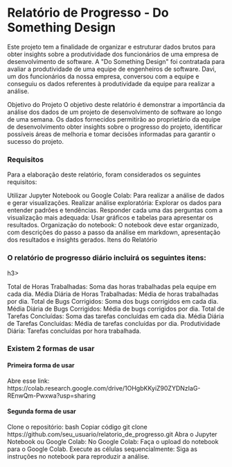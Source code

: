 <h1>Relatório de Progresso - Do Something Design</h1>
Este projeto tem a finalidade de organizar e estruturar dados brutos para obter insights sobre a produtividade dos funcionários de uma empresa de desenvolvimento de software. A "Do Something Design" foi contratada para avaliar a produtividade de uma equipe de engenheiros de software. Davi, um dos funcionários da nossa empresa, conversou com a equipe e conseguiu os dados referentes à produtividade da equipe para realizar a análise.

Objetivo do Projeto
O objetivo deste relatório é demonstrar a importância da análise dos dados de um projeto de desenvolvimento de software ao longo de uma semana. Os dados fornecidos permitirão ao proprietário da equipe de desenvolvimento obter insights sobre o progresso do projeto, identificar possíveis áreas de melhoria e tomar decisões informadas para garantir o sucesso do projeto.

<h3>Requisitos</h3>
Para a elaboração deste relatório, foram considerados os seguintes requisitos:

Utilizar Jupyter Notebook ou Google Colab: Para realizar a análise de dados e gerar visualizações.
Realizar análise exploratória: Explorar os dados para entender padrões e tendências.
Responder cada uma das perguntas com a visualização mais adequada: Usar gráficos e tabelas para apresentar os resultados.
Organização do notebook: O notebook deve estar organizado, com descrições do passo a passo da análise em markdown, apresentação dos resultados e insights gerados.
Itens do Relatório

<h3>O relatório de progresso diário incluirá os seguintes itens:</h3>h3>

Total de Horas Trabalhadas: Soma das horas trabalhadas pela equipe em cada dia.
Média Diária de Horas Trabalhadas: Média de horas trabalhadas por dia.
Total de Bugs Corrigidos: Soma dos bugs corrigidos em cada dia.
Média Diária de Bugs Corrigidos: Média de bugs corrigidos por dia.
Total de Tarefas Concluídas: Soma das tarefas concluídas em cada dia.
Média Diária de Tarefas Concluídas: Média de tarefas concluídas por dia.
Produtividade Diária: Tarefas concluídas por hora trabalhada.

<h3>Existem 2 formas de usar</h3>

<h4>Primeira forma de usar</h4>
Abre esse link: https://colab.research.google.com/drive/1OHgbKKyiZ90ZYDNzIaG-REnwQm-Pwxwa?usp=sharing

<h4>Segunda forma de usar</h4>
Clone o repositório:
bash
Copiar código
git clone https://github.com/seu_usuario/relatorio_de_progresso.git
Abra o Jupyter Notebook ou Google Colab:
No Google Colab: Faça o upload do notebook para o Google Colab.
Execute as células sequencialmente: Siga as instruções no notebook para reproduzir a análise.
